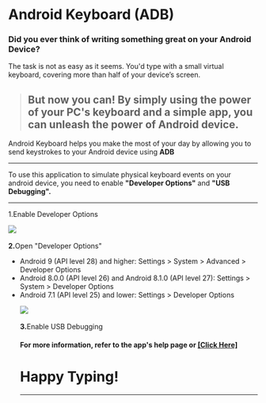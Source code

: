 # Android Keyboard (ADB)
### Did you ever think of writing something great on your Android Device?
The task is not as easy as it seems. You'd type with a small virtual keyboard, covering more than half of your device’s screen.
> ## But now you can! By simply using the power of your PC's keyboard and a simple app, you can **unleash the power of Android device**.
Android Keyboard helps you make the most of your day by allowing you to send keystrokes to your Android device using **ADB**
<hr>


<p>        To use this application to simulate physical keyboard events on your android device,
        you need to enable <strong>"Developer Options"</strong> and <strong>"USB Debugging".</strong></p>

        
<hr>
<p>1.</strong>Enable Developer Options</img></p>
<p><img src="https://developer.android.com/static/studio/images/run/dev-options-pixel_2x.png"><br><br><strong>2.</strong>Open "Developer Options"
<ul>
        <li>Android 9 (API level 28) and higher: Settings > System > Advanced > Developer Options</li>
        <li>Android 8.0.0 (API level 26) and Android 8.1.0 (API level 27): Settings > System > Developer Options</li>
        <li>Android 7.1 (API level 25) and lower: Settings > Developer Options</li>
<p><img src="https://developer.android.com/static/studio/images/run/dev-options-debug_2x.png"><br><br><strong>3.</strong>Enable USB Debugging</img></p>
<h4>For more information, refer to the app's help page or <a href="https://developer.android.com/studio/debug/dev-options">[Click Here]</a>
  <h1>Happy Typing!</h1>
  <hr>
